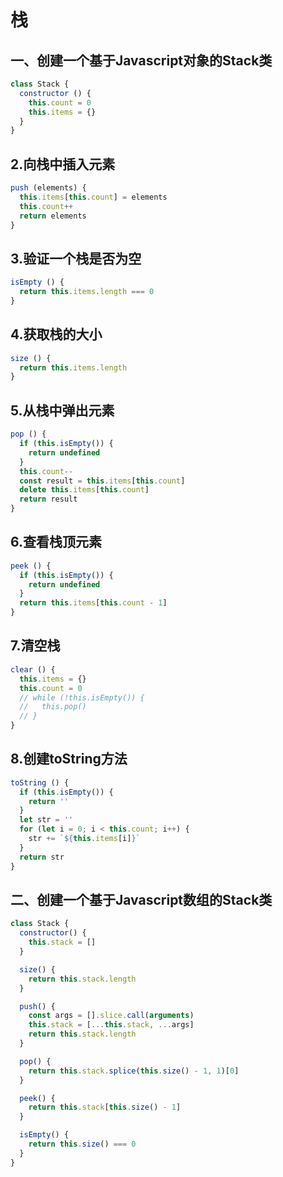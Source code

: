 <!--
 * @Author: fxpby
 * @Date: 2020-09-07 15:08:14
 * @LastEditTime: 2020-09-07 15:32:17
 * @LastEditors: fxpby
 * @Description: 
-->
# 栈

## 一、创建一个基于Javascript对象的Stack类

``` javascript
class Stack {
  constructor () {
    this.count = 0
    this.items = {}
  }
}
```

## 2.向栈中插入元素

``` javascript
push (elements) {
  this.items[this.count] = elements
  this.count++
  return elements
}
```

## 3.验证一个栈是否为空

``` javascript
isEmpty () {
  return this.items.length === 0
}
```

## 4.获取栈的大小

``` javascript
size () {
  return this.items.length
}
```

## 5.从栈中弹出元素

``` javascript
pop () {
  if (this.isEmpty()) {
    return undefined
  }
  this.count--
  const result = this.items[this.count]
  delete this.items[this.count]
  return result
}
```

## 6.查看栈顶元素

``` javascript
peek () {
  if (this.isEmpty()) {
    return undefined
  }
  return this.items[this.count - 1]
}
```

## 7.清空栈

```javascript
clear () {
  this.items = {}
  this.count = 0
  // while (!this.isEmpty()) {
  //   this.pop()
  // }
}
```

## 8.创建toString方法

```javascript
toString () {
  if (this.isEmpty()) {
    return ''
  }
  let str = ''
  for (let i = 0; i < this.count; i++) {
    str += `${this.items[i]}`
  }
  return str
}
```

## 二、创建一个基于Javascript数组的Stack类

```js
class Stack {
  constructor() {
    this.stack = []
  }

  size() {
    return this.stack.length
  }

  push() {
    const args = [].slice.call(arguments)
    this.stack = [...this.stack, ...args]
    return this.stack.length
  }

  pop() {
    return this.stack.splice(this.size() - 1, 1)[0]
  }

  peek() {
    return this.stack[this.size() - 1]
  }

  isEmpty() {
    return this.size() === 0
  }
}
```
